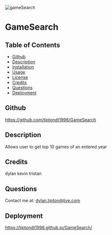 ![gameSearch](https://i.postimg.cc/zGFLFn8W/game-Search.jpg)

# GameSearch
## Table of Contents
* [Github](README.md/#Github)
* [Description](README.md/#Description)
* [Installation](README.md/#Installation)
* [Usage](README.md/#Usage)
* [License](README.md/#License)
* [Credits](README.md/#Credits)
* [Questions](README.md/#Questions)
* [Deployment](README.md/#Deployment)
## Github
https://github.com/tiptondt1998/GameSearch
## Description
Allows user to get top 10 games of an entered year
## Credits
dylan kevin tristan
## Questions
Contact me at: dylan.tipton@live.com
## Deployment
https://tiptondt1998.github.io/GameSearch/
